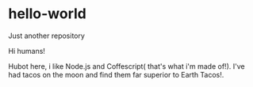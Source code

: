 # hello-world
Just another repository

Hi humans!

Hubot here, i like Node.js and Coffescript( that's what i'm made of!).
I've had tacos on the moon and find them far superior to Earth Tacos!.
